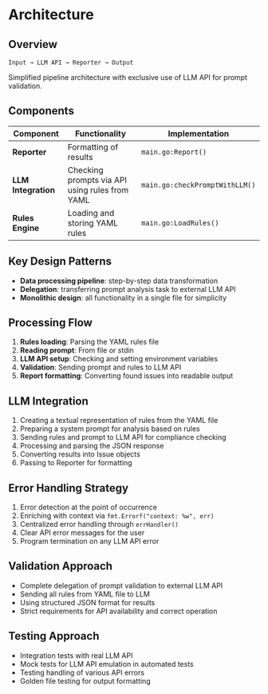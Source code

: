 # Architecture

## Overview
```
Input → LLM API → Reporter → Output
```

Simplified pipeline architecture with exclusive use of LLM API for prompt validation.

## Components
| Component | Functionality | Implementation |
|-----------|------------------|------------|
| **Reporter** | Formatting of results | `main.go:Report()` |
| **LLM Integration** | Checking prompts via API using rules from YAML | `main.go:checkPromptWithLLM()` |
| **Rules Engine** | Loading and storing YAML rules | `main.go:LoadRules()` |

## Key Design Patterns
- **Data processing pipeline**: step-by-step data transformation
- **Delegation**: transferring prompt analysis task to external LLM API
- **Monolithic design**: all functionality in a single file for simplicity

## Processing Flow
1. **Rules loading**: Parsing the YAML rules file
2. **Reading prompt**: From file or stdin
3. **LLM API setup**: Checking and setting environment variables
4. **Validation**: Sending prompt and rules to LLM API
5. **Report formatting**: Converting found issues into readable output

## LLM Integration
1. Creating a textual representation of rules from the YAML file
2. Preparing a system prompt for analysis based on rules
3. Sending rules and prompt to LLM API for compliance checking
4. Processing and parsing the JSON response
5. Converting results into Issue objects
6. Passing to Reporter for formatting

## Error Handling Strategy
1. Error detection at the point of occurrence
2. Enriching with context via `fmt.Errorf("context: %w", err)`
3. Centralized error handling through `errHandler()`
4. Clear API error messages for the user
5. Program termination on any LLM API error

## Validation Approach
- Complete delegation of prompt validation to external LLM API
- Sending all rules from YAML file to LLM
- Using structured JSON format for results
- Strict requirements for API availability and correct operation

## Testing Approach
- Integration tests with real LLM API
- Mock tests for LLM API emulation in automated tests
- Testing handling of various API errors
- Golden file testing for output formatting